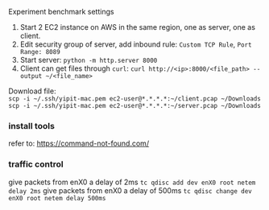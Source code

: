Experiment benchmark settings
1. Start 2 EC2 instance on AWS in the same region, one as server, one as client.
2. Edit security group of server, add inbound rule: `Custom TCP Rule`, `Port Range: 8089`
3. Start server: `python -m http.server 8000`
4. Client can get files through `curl`: `curl http://<ip>:8000/<file_path> --output ~/<file_name>`
   
Download file:  
`scp -i ~/.ssh/yipit-mac.pem ec2-user@*.*.*.*:~/client.pcap ~/Downloads`  
`scp -i ~/.ssh/yipit-mac.pem ec2-user@*.*.*.*:~/server.pcap ~/Downloads`

### install tools
refer to: https://command-not-found.com/

### traffic control
give packets from enX0 a delay of 2ms
`tc qdisc add dev enX0 root netem delay 2ms`
give packets from enX0 a delay of 500ms
`tc qdisc change dev enX0 root netem delay 500ms`
